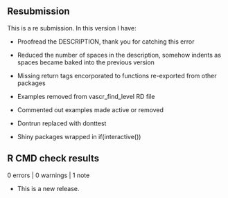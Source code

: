 ## Resubmission
This is a re submission. In this version I have:

* Proofread the DESCRIPTION, thank you for catching this error

* Reduced the number of spaces in the description, somehow indents as spaces became baked into the previous version

* Missing return tags encorporated to functions re-exported from other packages

* Examples removed from vascr_find_level RD file

* Commented out examples made active or removed

* Dontrun replaced with donttest

* Shiny packages wrapped in if(interactive())


## R CMD check results

0 errors | 0 warnings | 1 note

* This is a new release.

